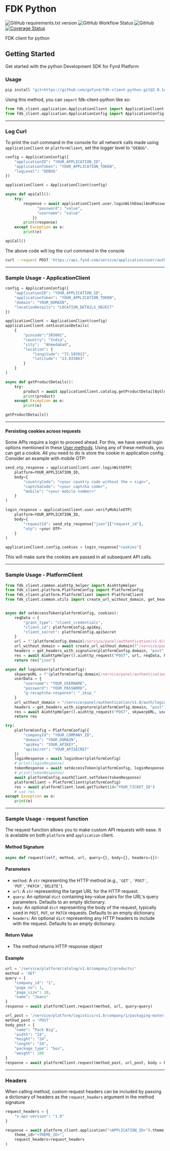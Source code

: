 # FDK Python

![GitHub requirements.txt version](https://img.shields.io/github/package-json/v/gofynd/fdk-client-python?style=plastic)
![GitHub Workflow Status](https://img.shields.io/github/workflow/status/gofynd/fdk-client-python?style=plastic)
![GitHub](https://img.shields.io/github/license/gofynd/fdk-client-python?style=plastic)
[![Coverage Status](https://coveralls.io/repos/github/gofynd/fdk-client-python/badge.svg)](https://coveralls.io/github/gofynd/fdk-client-python)

FDK client for python

## Getting Started

Get started with the python Development SDK for Fynd Platform

### Usage

```bash
pip install "git+https://github.com/gofynd/fdk-client-python.git@2.0.1#egg=fdk_client"
```

Using this method, you can `import` fdk-client-python like so:

```python
from fdk_client.application.ApplicationClient import ApplicationClient
from fdk_client.application.ApplicationConfig import ApplicationConfig
```

---

### Log Curl

To print the curl command in the console for all network calls made using `applicationClient` or `platformClient`, set the logger level to `"DEBUG"`.

```python
config = ApplicationConfig({
    "applicationID": "YOUR_APPLICATION_ID",
    "applicationToken": "YOUR_APPLICATION_TOKEN",
    "logLevel": "DEBUG"
})

applicationClient = ApplicationClient(config)

async def apiCall():
    try:
        response = await applicationClient.user.loginWithEmailAndPassword(body = {
              "password": "value",
              "username": "value"
            })
        print(response)
    except Exception as e:
        print(e)

apiCall()
```

The above code will log the curl command in the console

```bash
curl --request POST 'https://api.fynd.com/service/application/user/authentication/v1.0/login/password' --header 'x-fp-date: 20240308T171355Z' --header 'x-fp-signature: v1.1:aad5df1ad58fc87e74b040f5b0394be6cdd2d687ec7681b200bb3e20d48a458a' --header 'Authorization: Bearer <authorization-token>' --header 'Content-Type: application/json' --data-raw '{"password": "value", "username": "value"}'
```

---

### Sample Usage - ApplicationClient

```python
config = ApplicationConfig({
    "applicationID": "YOUR_APPLICATION_ID",
    "applicationToken": "YOUR_APPLICATION_TOKEN",
    "domain": "YOUR_DOMAIN",
    "locationDetails": "LOCATION_DETAILS_OBJECT"
})

applicationClient = ApplicationClient(config)
applicationClient.setLocationDetails(
    { 
        "pincode":"385001",
        "country": "India",
        "city":  "Ahmedabad",
        "location": {
            "longitude": "72.585022", 
            "latitude": "23.033863"
        }
    }
)

async def getProductDetails():
    try:
        product = await applicationClient.catalog.getProductDetailBySlug(slug="product-slug")
        print(product)
    except Exception as e:
        print(e)

getProductDetails()
```

---

#### Persisting cookies across requests

Some APIs require a login to proceed ahead. For this, we have several login options mentioned in these [User methods](/documentation/application/USER.md).
Using any of these methods, you can get a cookie. All you need to do is store the cookie in application config. Consider an example with mobile OTP:

```python
send_otp_response = applicationClient.user.loginWithOTP(
    platform=YOUR_APPLICATION_ID,
    body={
        "countryCode": "<your country code without the + sign>",
        "captchaCode": "<your captcha code>",
        "mobile": "<your mobile number>"
    }
)

login_response = applicationClient.user.verifyMobileOTP(
    platform=YOUR_APPLICATION_ID,
    body={
        "requestId": send_otp_response["json"]["request_id"],
        "otp": <your OTP>
    }
)

applicationClient.config.cookies = login_response["cookies"]
```

This will make sure the cookies are passed in all subsequent API calls.

---

### Sample Usage - PlatformClient

```python
from fdk_client.common.aiohttp_helper import AiohttpHelper
from fdk_client.platform.PlatformConfig import PlatformConfig
from fdk_client.platform.PlatformClient import PlatformClient
from fdk_client.common.utils import create_url_without_domain, get_headers_with_signature


async def setAccessToken(platformConfig, cookies):
    reqData = {
        "grant_type": "client_credentials",
        "client_id": platformConfig.apiKey,
        "client_secret": platformConfig.apiSecret
    }
    url = f"{platformConfig.domain}/service/panel/authentication/v1.0/company/{platformConfig.companyId}/oauth/token"
    url_without_domain = await create_url_without_domain(f"/service/panel/authentication/v1.0/company/{platformConfig.companyId}/oauth/token")
    headers = get_headers_with_signature(platformConfig.domain, "post", url_without_domain, "", {}, reqData)
    res = await AiohttpHelper().aiohttp_request("POST", url, reqData, headers, cookies=cookies)
    return res["json"]

async def loginUser(platformConfig):
    skywarpURL = f"{platformConfig.domain}/service/panel/authentication/v1.0/auth/login/password"
    userData = {
        "username": "YOUR_USERNAME",
        "password": "YOUR_PASSWORD",
        "g-recaptcha-response": "_skip_"
    }
    url_without_domain = "/service/panel/authentication/v1.0/auth/login/password"
    headers = get_headers_with_signature(platformConfig.domain, "post", url_without_domain, "", {}, userData)
    res = await AiohttpHelper().aiohttp_request("POST", skywarpURL, userData, headers)
    return res

try:
    platformConfig = PlatformConfig({
        "companyId": "YOUR_COMPANY_ID",
        "domain": "YOUR_DOMAIN",
        "apiKey": "YOUR_APIKEY",
        "apiSecret": "YOUR_APISECRET"
    })
    loginResponse = await loginUser(platformConfig)
    # print(loginResponse)
    tokenResponse = await setAccessToken(platformConfig, loginResponse["cookies"])
    # print(tokenResponse)
    await platformConfig.oauthClient.setToken(tokenResponse)
    platformClient = PlatformClient(platformConfig)
    res = await platformClient.lead.getTicket(id="YOUR_TICKET_ID")
    # use res
except Exception as e:
    print(e)
```

---

### Sample Usage - request function

The request function allows you to make custom API requests with ease. It is available on both `platform` and `application` client.

#### Method Signature

```python
async def request(self, method, url, query={}, body={}, headers={}):
```

#### Parameters

-   `method`: A `str` representing the HTTP method (e.g., `'GET'`, `'POST'`, `'PUT'`,`'PATCH'`,`'DELETE'`).
-   `url`: A `str` representing the target URL for the HTTP request.
-   `query`: An optional `dict` containing key-value pairs for the URL's query parameters. Defaults to an empty dictionary.
-   `body`: An optional `dict` representing the body of the request, typically used in `POST`, `PUT`, or `PATCH` requests. Defaults to an empty dictionary.
-   `headers`: An optional `dict` representing any HTTP headers to include with the request. Defaults to an empty dictionary.

#### Return Value

-   The method returns HTTP response object 

#### Example

```python
url = '/service/platform/catalog/v1.0/company/1/products/'
method = 'GET'
query = {
    "company_id": "1",
    "page_no": 1,
    "page_size": 10,
    "name": "Jeans"
}
response = await platformClient.request(method, url, query=query)

url_post = '/service/platform/logistics/v1.0/company/1/packaging-materials'
method_post = 'POST'
body_post = {
    "name": "Pack Big",
    "width": "24",
    "height": "24",
    "length": "24",
    "package_type": "box",
    "weight": 100
}
response = await platformClient.request(method_post, url_post, body = body_post)

```

---

### Headers

When calling method, custom request headers can be included by passing a dictionary of headers as the `request_headers` argument in the method signature

```python
request_headers = {
    "x-api-version": "1.0"
}

response = await platform_client.application("<APPLICATION_ID>").theme.getAllPages(
    theme_id="<THEME_ID>",
    request_headers=request_headers
)
```



